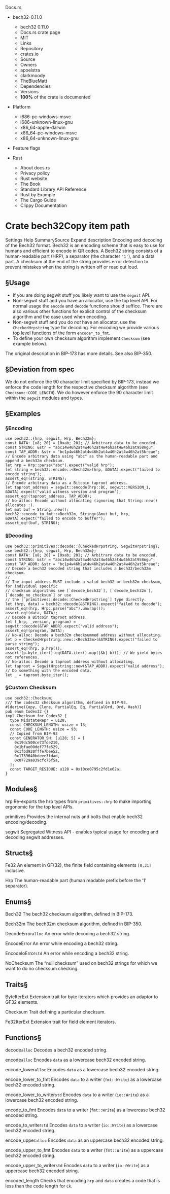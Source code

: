 Docs.rs
  * bech32-0.11.0
    * bech32 0.11.0 
    * Docs.rs crate page 
    * MIT
    * Links
    * Repository 
    * crates.io 
    * Source 
    * Owners
    * apoelstra 
    * clarkmoody 
    * TheBlueMatt 
    * Dependencies
    * Versions
    * **100%** of the crate is documented 
  * Platform
    * i686-pc-windows-msvc
    * i686-unknown-linux-gnu
    * x86_64-apple-darwin
    * x86_64-pc-windows-msvc
    * x86_64-unknown-linux-gnu
  * Feature flags


  * Rust
    * About docs.rs 
    * Privacy policy 
    * Rust website 
    * The Book 
    * Standard Library API Reference 
    * Rust by Example 
    * The Cargo Guide 
    * Clippy Documentation 


# Crate bech32Copy item path
Settings
Help
SummarySource
Expand description
Encoding and decoding of the Bech32 format.
Bech32 is an encoding scheme that is easy to use for humans and efficient to encode in QR codes.
A Bech32 string consists of a human-readable part (HRP), a separator (the character `'1'`), and a data part. A checksum at the end of the string provides error detection to prevent mistakes when the string is written off or read out loud.
## §Usage
  * If you are doing segwit stuff you likely want to use the `segwit` API.
  * Non-segwit stuff and you have an allocator, use the top level API. For normal usage the `encode` and `decode` functions should suffice. There are also various other functions for explicit control of the checksum algorithm and the case used when encoding.
  * Non-segwit stuff and you do _not_ have an allocator, use the `CheckedHrpstring` type for decoding. For encoding we provide various top level functions of the form `encode*_to_fmt`.
  * To define your own checksum algorithm implement `Checksum` (see example below).


The original description in BIP-173 has more details. See also BIP-350.
## §Deviation from spec
We do not enforce the 90 character limit specified by BIP-173, instead we enforce the code length for the respective checksum algorithm (see `Checksum::CODE_LENGTH`). We do however enforce the 90 character limit within the `segwit` modules and types.
## §Examples
### §Encoding
```
use bech32::{hrp, segwit, Hrp, Bech32m};
const DATA: [u8; 20] = [0xab; 20]; // Arbitrary data to be encoded.
const STRING: &str = "abc14w46h2at4w46h2at4w46h2at4w46h2at958ngu";
const TAP_ADDR: &str = "bc1p4w46h2at4w46h2at4w46h2at4w46h2at5kreae";
// Encode arbitrary data using "abc" as the human-readable part and append a bech32m checksum.
let hrp = Hrp::parse("abc").expect("valid hrp");
let string = bech32::encode::<Bech32m>(hrp, &DATA).expect("failed to encode string");
assert_eq!(string, STRING);
// Encode arbitrary data as a Bitcoin taproot address.
let taproot_address = segwit::encode(hrp::BC, segwit::VERSION_1, &DATA).expect("valid witness version and program");
assert_eq!(taproot_address, TAP_ADDR);
// No-alloc: Encode without allocating (ignoring that String::new() allocates :).
let mut buf = String::new();
bech32::encode_to_fmt::<Bech32m, String>(&mut buf, hrp, &DATA).expect("failed to encode to buffer");
assert_eq!(buf, STRING);
```

### §Decoding
```
use bech32::primitives::decode::{CheckedHrpstring, SegwitHrpstring};
use bech32::{hrp, segwit, Hrp, Bech32m};
const DATA: [u8; 20] = [0xab; 20]; // Arbitrary data to be encoded.
const STRING: &str = "abc14w46h2at4w46h2at4w46h2at4w46h2at958ngu";
const TAP_ADDR: &str = "bc1p4w46h2at4w46h2at4w46h2at4w46h2at5kreae";
// Decode a bech32 encoded string that includes a bech32/bech32m checksum.
//
// The input address MUST include a valid bech32 or bech32m checksum, for individual specific
// checksum algorithms see [`decode_bech32`], [`decode_bech32m`], [`decode_no_checksum`] or use
// the [`primitives::decode::CheckedHrpstring`] type directly.
let (hrp, data) = bech32::decode(&STRING).expect("failed to decode");
assert_eq!(hrp, Hrp::parse("abc").unwrap());
assert_eq!(data, DATA);
// Decode a Bitcoin taproot address.
let (_hrp, _version, program) = segwit::decode(&TAP_ADDR).expect("valid address");
assert_eq!(program, DATA);
// No-alloc: Decode a bech32m checksummed address without allocating.
let p = CheckedHrpstring::new::<Bech32m>(&STRING).expect("failed to parse string");
assert_eq!(hrp, p.hrp());
assert!(p.byte_iter().eq(DATA.iter().map(|&b| b))); // We yield bytes not references.
// No-alloc: Decode a taproot address without allocating.
let taproot = SegwitHrpstring::new(&TAP_ADDR).expect("valid address");
// Do something with the encoded data.
let _ = taproot.byte_iter();
```

### §Custom Checksum
```
use bech32::Checksum;
/// The codex32 checksum algorithm, defined in BIP-93.
#[derive(Copy, Clone, PartialEq, Eq, PartialOrd, Ord, Hash)]
pub enum Codex32 {}
impl Checksum for Codex32 {
  type MidstateRepr = u128;
  const CHECKSUM_LENGTH: usize = 13;
  const CODE_LENGTH: usize = 93;
  // Copied from BIP-93
  const GENERATOR_SH: [u128; 5] = [
    0x19dc500ce73fde210,
    0x1bfae00def77fe529,
    0x1fbd920fffe7bee52,
    0x1739640bdeee3fdad,
    0x07729a039cfc75f5a,
  ];
  const TARGET_RESIDUE: u128 = 0x10ce0795c2fd1e62a;
}

```

## Modules§

hrp
    Re-exports the hrp types from `primitives::hrp` to make importing ergonomic for the top level APIs.

primitives
    Provides the internal nuts and bolts that enable bech32 encoding/decoding.

segwit
    Segregated Witness API - enables typical usage for encoding and decoding segwit addresses.
## Structs§

Fe32
    An element in GF(32), the finite field containing elements `[0,31]` inclusive.

Hrp
    The human-readable part (human readable prefix before the ‘1’ separator).
## Enums§

Bech32
    The bech32 checksum algorithm, defined in BIP-173.

Bech32m
    The bech32m checksum algorithm, defined in BIP-350.

DecodeError`alloc`
    An error while decoding a bech32 string.

EncodeError
    An error while encoding a bech32 string.

EncodeIoError`std`
    An error while encoding a bech32 string.

NoChecksum
    The “null checksum” used on bech32 strings for which we want to do no checksum checking.
## Traits§

ByteIterExt
    Extension trait for byte iterators which provides an adaptor to GF32 elements.

Checksum
    Trait defining a particular checksum.

Fe32IterExt
    Extension trait for field element iterators.
## Functions§

decode`alloc`
    Decodes a bech32 encoded string.

encode`alloc`
    Encodes `data` as a lowercase bech32 encoded string.

encode_lower`alloc`
    Encodes `data` as a lowercase bech32 encoded string.

encode_lower_to_fmt
    Encodes `data` to a writer (`fmt::Write`) as a lowercase bech32 encoded string.

encode_lower_to_writer`std`
    Encodes `data` to a writer (`io::Write`) as a lowercase bech32 encoded string.

encode_to_fmt
    Encodes `data` to a writer (`fmt::Write`) as a lowercase bech32 encoded string.

encode_to_writer`std`
    Encodes `data` to a writer (`io::Write`) as a lowercase bech32 encoded string.

encode_upper`alloc`
    Encodes `data` as an uppercase bech32 encoded string.

encode_upper_to_fmt
    Encodes `data` to a writer (`fmt::Write`) as a uppercase bech32 encoded string.

encode_upper_to_writer`std`
    Encodes `data` to a writer (`io::Write`) as a uppercase bech32 encoded string.

encoded_length
    Checks that encoding `hrp` and `data` creates a code that is less than the code length for `Ck`.

